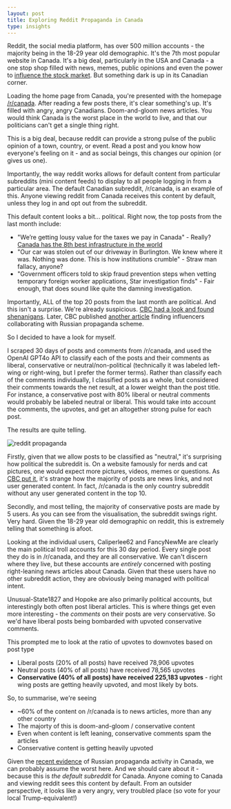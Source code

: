 ```yaml
---
layout: post
title: Exploring Reddit Propaganda in Canada
type: insights
---
```


Reddit, the social media platform, has over 500 million accounts - the majority being in the 18-29 year old demographic. It's the 7th most popular website in Canada. It's a big deal, particularly in the USA and Canada - a one stop shop filled with news, memes, public opinions and even the power to [influence the stock market](https://www.vox.com/the-goods/22249458/gamestop-stock-wallstreetbets-reddit-citron). But something dark is up in its Canadian corner. 

Loading the home page from Canada, you're presented with the homepage [/r/canada](https://www.reddit.com/r/canada/). After reading a few posts there, it's clear something's up. It's filled with angry, angry Canadians. Doom-and-gloom news articles. You would think Canada is the worst place in the world to live, and that our politicians can't get a single thing right.

This is a big deal, because reddit can provide a strong pulse of the public opinion of a town, country, or event. Read a post and you know how everyone's feeling on it - and as social beings, this changes our opinion (or gives us one).

Importantly, the way reddit works allows for default content from particular subreddits (mini content feeds) to display to all people logging in from a particular area. The default Canadian subreddit, /r/canada, is an example of this. Anyone viewing reddit from Canada receives this content by default, unless they log in and opt out from the subreddit.

This default content looks a bit... political. Right now, the top posts from the last month include:
- "We’re getting lousy value for the taxes we pay in Canada" - Really? [Canada has the 8th best infrastructure in the world](https://www.usnews.com/news/best-countries/rankings/well-developed-infrastructure)
- "Our car was stolen out of our driveway in Burlington. We knew where it was. Nothing was done. This is how institutions crumble" - Straw man fallacy, anyone?
- "Government officers told to skip fraud prevention steps when vetting temporary foreign worker applications, Star investigation finds" - Fair enough, that does sound like quite the damning investigation.

Importantly, ALL of the top 20 posts from the last month are political. And this isn't a surprise. We're already suspicious. [CBC had a look and found shenanigans](https://www.cbc.ca/listen/live-radio/1-14-day-6/clip/16079694-behind-anger-reddit-canada-site). Later, CBC published [another article](https://www.cbc.ca/news/investigates/russian-influence-election-tenet-media-chen-southern-1.7314976) finding influencers collaborating with Russian propaganda scheme.

So I decided to have a look for myself.

I scraped 30 days of posts and comments from /r/canada, and used the OpenAI GPT4o API to classify each of the posts and their comments as liberal, conservative or neutral/non-political (technically it was labeled left-wing or right-wing, but I prefer the former terms). Rather than classify each of the comments individually, I classified posts as a whole, but considered their comments towards the net result, at a lower weight than the post title. For instance, a conservative post with 80% liberal or neutral comments would probably be labeled neutral or liberal. This would take into account the comments, the upvotes, and get an altogether strong pulse for each post.

The results are quite telling.

![reddit propaganda](https://ryanandersonds.com/images/redditpropaganda.png "/r/canada propaganda")

Firstly, given that we allow posts to be classified as "neutral," it's surprising how political the subreddit is. On a website famously for nerds and cat pictures, one would expect more pictures, videos, memes or questions. As [CBC put it](https://www.cbc.ca/listen/live-radio/1-14-day-6/clip/16079694-behind-anger-reddit-canada-site), it's strange how the majority of posts are news links, and not user generated content. In fact, /r/canada is the only country subreddit without any user generated content in the top 10. 

Secondly, and most telling, the majority of conservative posts are made by 5 users. As you can see from the visualisation, the subreddit swings right. Very hard. Given the 18-29 year old demographic on reddit, this is extremely telling that something is afoot.

Looking at the individual users, Caliperlee62 and FancyNewMe are clearly the main political troll accounts for this 30 day period. Every single post they do is in /r/canada, and they are all conservative. We can't discern where they live, but these accounts are _entirely_ concerned with posting right-leaning news articles about Canada. Given that these users have no other subreddit action, they are obviously being managed with political intent.

Unusual-State1827 and Hopoke are also primarily political accounts, but interestingly both often post liberal articles. This is where things get even more interesting - the _comments_ on their posts are very conservative. So we'd have liberal posts being bombarded with upvoted conservative comments. 

This prompted me to look at the ratio of upvotes to downvotes based on post type
- Liberal posts (20% of all posts) have received 78,906 upvotes
- Neutral posts (40% of all posts) have received 78,565 upvotes
- **Conservative (40% of all posts) have received 225,183 upvotes** - right wing posts are getting heavily upvoted, and most likely by bots.

So, to summarise, we're seeing
- ~60% of the content on /r/canada is to news articles, more than any other country
- The majorty of this is doom-and-gloom / conservative content
- Even when content is left leaning, conservative comments spam the articles
- Conservative content is getting heavily upvoted

Given the [recent evidence](https://www.cbc.ca/news/investigates/russian-influence-election-tenet-media-chen-southern-1.7314976) of Russian propaganda activity in Canada, we can probably assume the worst here. And we should care about it - because this is _the default subreddit_ for Canada. Anyone coming to Canada and viewing reddit sees this content by default. From an outsider perspective, it looks like a very angry, very troubled place (so vote for your local Trump-equivalent!)
